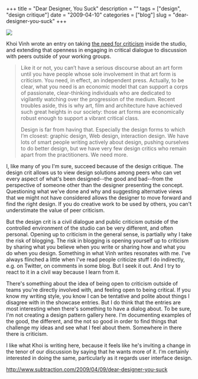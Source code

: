 +++
title = "Dear Designer, You Suck"
description = ""
tags = ["design", "design critique"]
date = "2009-04-10"
categories = ["blog"]
slug = "dear-designer-you-suck"
+++



  <div class="notebook-screenshot"><a href="http://www.subtraction.com/2009/04/09/dear-designer-you-suck"><img id='bluga-thumbnail-1561' class='bluga-thumbnail large' src='http://media.konigi.com/bluga/
wt49dfb1283a59c.jpg'/></a></div><p>Khoi Vinh wrote an entry on taking <a href="http://www.subtraction.com/2009/04/09/dear-designer-you-suck">the need for criticism</a> inside the studio, and extending that openness in engaging in critical dialogue to discussion with peers outside of your working groups.</p>
<blockquote><p>Like it or not, you can’t have a serious discourse about an art form until you have people whose sole involvement in that art form is criticism. You need, in effect, an independent press. Actually, to be clear, what you need is an economic model that can support a corps of passionate, clear-thinking individuals who are dedicated to vigilantly watching over the progression of the medium. Recent troubles aside, this is why art, film and architecture have achieved such great heights in our society: those art forms are economically robust enough to support a vibrant critical class.</p>
<p>Design is far from having that. Especially the design forms to which I’m closest: graphic design, Web design, interaction design. We have lots of smart people writing actively about design, pushing ourselves to do better design, but we have very few design critics who remain apart from the practitioners. We need more. </p></blockquote>
<p>I, like many of you I'm sure, succeed because of the design critique. The design crit allows us to view design solutions among peers who can vet every aspect of what's been designed--the good and bad--from the perspective of someone other than the designer presenting the concept. Questioning what we've done and why and suggesting alternative views that we might not have considered allows the designer to move forward and find the right design. If you do creative work to be used by others, you can't understimate the value of peer criticism. </p>
<p>But the design crit is a civil dialogue and public criticism outside of the controlled environment of the studio can be very different, and often personal. Opening up to criticism in the general sense, is partially why I take the risk of blogging. The risk in blogging is opening yourself up to criticism by sharing what you believe when you write or sharing how and what you do when you design. Something in what Vinh writes resonates with me. I've always flinched a little when I've read people criticize stuff I do indirectly, e.g. on Twitter, on comments in some blog. But I seek it out. And I try to react to it in a civil way because I learn from it. </p>
<p>There's something about the idea of being open to criticism outside of teams you're directly involved with, and feeling open to being critical. If you know my writing style, you know I can be tentative and polite about things I disagree with in the showcase entries. But I do think that the entries are most interesting when there's something to have a dialog about. To be sure, I'm not creating a design pattern gallery here. I'm documenting examples of the good, the different, and the not so good in order to find things that challenge my ideas and see what I feel about them. Somewhere in there there is criticism. </p>
<p>I like what Khoi is writing here, because it feels like he's inviting a change in the tenor of our discussion by saying that he wants more of it. I'm certainly interested in doing the same, particularly as it regards user interface design.</p>
    
  <a href="http://www.subtraction.com/2009/04/09/dear-designer-you-suck">http://www.subtraction.com/2009/04/09/dear-designer-you-suck</a>
